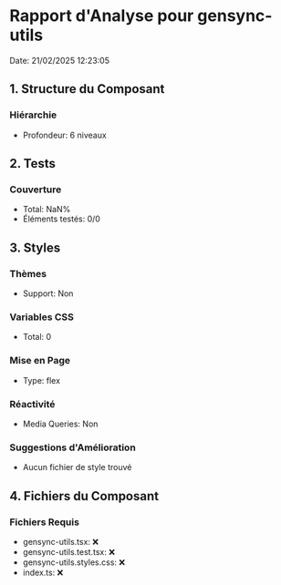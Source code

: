 # Rapport d'Analyse pour gensync-utils

Date: 21/02/2025 12:23:05

## 1. Structure du Composant

### Hiérarchie

- Profondeur: 6 niveaux

## 2. Tests

### Couverture

- Total: NaN%
- Éléments testés: 0/0

## 3. Styles

### Thèmes

- Support: Non

### Variables CSS

- Total: 0

### Mise en Page

- Type: flex

### Réactivité

- Media Queries: Non

### Suggestions d'Amélioration

- Aucun fichier de style trouvé

## 4. Fichiers du Composant

### Fichiers Requis

- gensync-utils.tsx: ❌
- gensync-utils.test.tsx: ❌
- gensync-utils.styles.css: ❌
- index.ts: ❌
